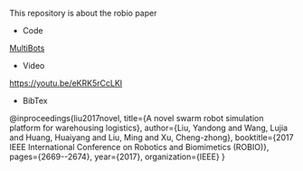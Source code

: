 This repository is about the robio paper <A Novel Swarm Robot Simulation Platform for Warehousing Logistics>

- Code

[MultiBots](https://github.com/liuyandong1988/Robio2017-MultiBots/tree/master/MultiBots)

- Video

https://youtu.be/eKRK5rCcLKI

-  BibTex

@inproceedings{liu2017novel,
  title={A novel swarm robot simulation platform for warehousing logistics},
  author={Liu, Yandong and Wang, Lujia and Huang, Huaiyang and Liu, Ming and Xu, Cheng-zhong},
  booktitle={2017 IEEE International Conference on Robotics and Biomimetics (ROBIO)},
  pages={2669--2674},
  year={2017},
  organization={IEEE}
}
